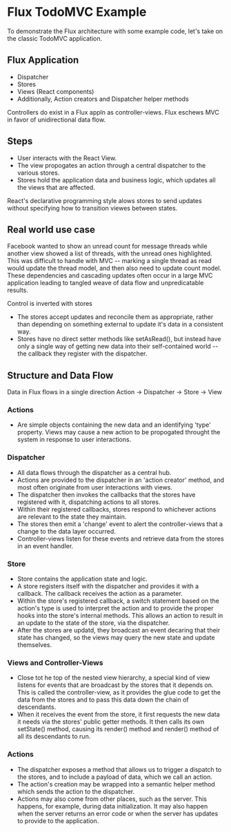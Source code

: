 # Flux TodoMVC Example
To demonstrate the Flux architecture with some example code, let's take on the classic TodoMVC application. 

## Flux Application
* Dispatcher
* Stores
* Views (React components)
* Additionally, Action creators and Dispatcher helper methods

Controllers do exist in a Flux appln as controller-views.
Flux eschews MVC in favor of unidirectional data flow.

## Steps
* User interacts with the React View.
* The view propogates an action through a central dispatcher to the various stores.
* Stores hold the application data and business logic, which updates all the views that are affected.

React's declarative programming style alows stores to send updates without specifying how to transition viewes between states.

## Real world use case
Facebook wanted to show an unread count for message threads while another view showed a list of threads, with the unread ones highlighted. This was difficult to handle with MVC -- marking a single thread as read would update the thread model, and then also need to update count model. These dependencies and cascading updates often occur in a large MVC application leading to tangled weave of data flow and unpredicatable results.

Control is inverted with stores
* The stores accept updates and reconcile them as appropriate, rather than depending on something external to update it's data in a consistent way.
* Stores have no direct setter methods like setAsRead(), but instead have only a single way of getting new data into their self-contained world -- the callback they register with the dispatcher.

## Structure and Data Flow

Data in Flux flows in a single direction
Action -> Dispatcher -> Store -> View

### Actions 
* Are simple objects containing the new data and an identifying 'type' property. Views may cause a new action to be propogated throught the system in response to user interactions.

### Dispatcher
* All data flows through the dispatcher as a central hub. 
* Actions are provided to the dispatcher in an 'action creator' method, and most often originate from user interactions with views. 
* The dispatcher then invokes the callbacks that the stores have registered with it, dispatching actions to all stores. 
* Within their registered callbacks, stores respond to whichever actions are relevant to the state they maintain. 
* The stores then emit a 'change' event to alert the controller-views that a change to the data layer occurred. 
* Controller-views listen for these events and retrieve data from the stores in an event handler.

### Store
* Store contains the application state and logic.
* A store registers itself with the dispatcher and provides it with a callback. The callback receives the action as a parameter. 
* Within the store's registered callback, a switch statement based on the action's type is used to interpret the action and to provide the proper hooks into the store's internal methods. This allows an action to result in an update to the state of the store, via the dispatcher.
* After the stores are updatd, they broadcast an event decaring that their state has changed, so the views may query the new state and update themselves.

### Views and Controller-Views
* Close tot he top of the nested view hierarchy, a special kind of view listens for events that are broadcast by the stores that it depends on. This is called the controller-view, as it provides the glue code to get the data from the stores and to pass this data down the chain of descendants.
* When it receives the event from the store, it first requests the new data it needs via the stores' public getter methods. It then calls its own setState() method, causing its render() method and render() method of all its descendants to run.

### Actions
* The dispatcher exposes a method that allows us to trigger a dispatch to the stores, and to include a payload of data, which we call an action. 
* The action's creation may be wrapped into a semantic helper method which sends the action to the dispatcher.
* Actions may also come from other places, such as the server. This happens, for example, during data initialization. It may also happen when the server returns an error code or when the server has updates to provide to the application.

